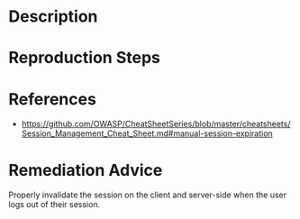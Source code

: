 # Description


# Reproduction Steps


# References

- https://github.com/OWASP/CheatSheetSeries/blob/master/cheatsheets/Session_Management_Cheat_Sheet.md#manual-session-expiration


# Remediation Advice

Properly invalidate the session on the client and server-side when the user logs out of their session.